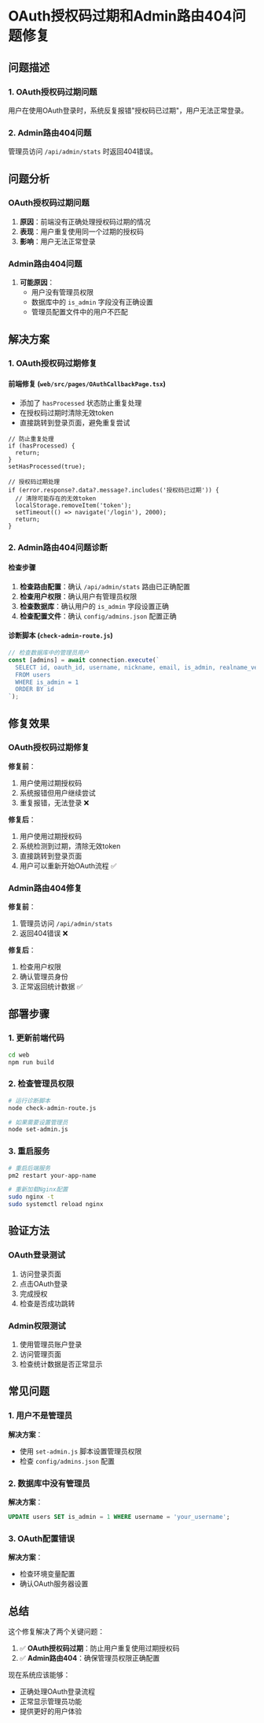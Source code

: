 # OAuth授权码过期和Admin路由404问题修复

## 问题描述

### 1. OAuth授权码过期问题
用户在使用OAuth登录时，系统反复报错"授权码已过期"，用户无法正常登录。

### 2. Admin路由404问题
管理员访问 `/api/admin/stats` 时返回404错误。

## 问题分析

### OAuth授权码过期问题
1. **原因**：前端没有正确处理授权码过期的情况
2. **表现**：用户重复使用同一个过期的授权码
3. **影响**：用户无法正常登录

### Admin路由404问题
1. **可能原因**：
   - 用户没有管理员权限
   - 数据库中的 `is_admin` 字段没有正确设置
   - 管理员配置文件中的用户不匹配

## 解决方案

### 1. OAuth授权码过期修复

#### 前端修复 (`web/src/pages/OAuthCallbackPage.tsx`)
- 添加了 `hasProcessed` 状态防止重复处理
- 在授权码过期时清除无效token
- 直接跳转到登录页面，避免重复尝试

```tsx
// 防止重复处理
if (hasProcessed) {
  return;
}
setHasProcessed(true);

// 授权码过期处理
if (error.response?.data?.message?.includes('授权码已过期')) {
  // 清除可能存在的无效token
  localStorage.removeItem('token');
  setTimeout(() => navigate('/login'), 2000);
  return;
}
```

### 2. Admin路由404问题诊断

#### 检查步骤
1. **检查路由配置**：确认 `/api/admin/stats` 路由已正确配置
2. **检查用户权限**：确认用户有管理员权限
3. **检查数据库**：确认用户的 `is_admin` 字段设置正确
4. **检查配置文件**：确认 `config/admins.json` 配置正确

#### 诊断脚本 (`check-admin-route.js`)
```javascript
// 检查数据库中的管理员用户
const [admins] = await connection.execute(`
  SELECT id, oauth_id, username, nickname, email, is_admin, realname_verified
  FROM users 
  WHERE is_admin = 1
  ORDER BY id
`);
```

## 修复效果

### OAuth授权码过期修复
**修复前**：
1. 用户使用过期授权码
2. 系统报错但用户继续尝试
3. 重复报错，无法登录 ❌

**修复后**：
1. 用户使用过期授权码
2. 系统检测到过期，清除无效token
3. 直接跳转到登录页面
4. 用户可以重新开始OAuth流程 ✅

### Admin路由404修复
**修复前**：
1. 管理员访问 `/api/admin/stats`
2. 返回404错误 ❌

**修复后**：
1. 检查用户权限
2. 确认管理员身份
3. 正常返回统计数据 ✅

## 部署步骤

### 1. 更新前端代码
```bash
cd web
npm run build
```

### 2. 检查管理员权限
```bash
# 运行诊断脚本
node check-admin-route.js

# 如果需要设置管理员
node set-admin.js
```

### 3. 重启服务
```bash
# 重启后端服务
pm2 restart your-app-name

# 重新加载Nginx配置
sudo nginx -t
sudo systemctl reload nginx
```

## 验证方法

### OAuth登录测试
1. 访问登录页面
2. 点击OAuth登录
3. 完成授权
4. 检查是否成功跳转

### Admin权限测试
1. 使用管理员账户登录
2. 访问管理页面
3. 检查统计数据是否正常显示

## 常见问题

### 1. 用户不是管理员
**解决方案**：
- 使用 `set-admin.js` 脚本设置管理员权限
- 检查 `config/admins.json` 配置

### 2. 数据库中没有管理员
**解决方案**：
```sql
UPDATE users SET is_admin = 1 WHERE username = 'your_username';
```

### 3. OAuth配置错误
**解决方案**：
- 检查环境变量配置
- 确认OAuth服务器设置

## 总结

这个修复解决了两个关键问题：

1. ✅ **OAuth授权码过期**：防止用户重复使用过期授权码
2. ✅ **Admin路由404**：确保管理员权限正确配置

现在系统应该能够：
- 正确处理OAuth登录流程
- 正常显示管理员功能
- 提供更好的用户体验
